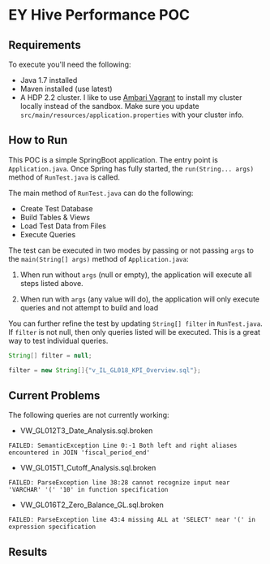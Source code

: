 EY Hive Performance POC
=======================

Requirements
------------

To execute you'll need the following:
* Java 1.7 installed
* Maven installed (use latest)
* A HDP 2.2 cluster.  I like to use [Ambari Vagrant](https://cwiki.apache.org/confluence/display/AMBARI/Quick+Start+Guide) to install my cluster locally instead of the sandbox.  Make sure you update `src/main/resources/application.properties` with your cluster info.

How to Run
----------

This POC is a simple SpringBoot application.  The entry point is `Application.java`.  Once Spring has fully started, the `run(String... args)` method of `RunTest.java` is called.

The main method of `RunTest.java` can do the following:

* Create Test Database
* Build Tables & Views
* Load Test Data from Files
* Execute Queries

The test can be executed in two modes by passing or not passing `args` to the `main(String[] args)` method of `Application.java`:

1) When run without `args` (null or empty), the application will execute all steps listed above.

2) When run with `args` (any value will do), the application will only execute queries and not attempt to build and load

You can further refine the test by updating `String[] filter` in `RunTest.java`.  If `filter` is not null, then only queries listed will be executed.  This is a great way to test individual queries.

```java
String[] filter = null;

filter = new String[]{"v_IL_GL018_KPI_Overview.sql"};
```


Current Problems
----------
The following queries are not currently working:

- VW_GL012T3_Date_Analysis.sql.broken
```
FAILED: SemanticException Line 0:-1 Both left and right aliases encountered in JOIN 'fiscal_period_end'
```

- VW_GL015T1_Cutoff_Analysis.sql.broken
```
FAILED: ParseException line 38:28 cannot recognize input near 'VARCHAR' '(' '10' in function specification
```

- VW_GL016T2_Zero_Balance_GL.sql.broken
```
FAILED: ParseException line 43:4 missing ALL at 'SELECT' near '(' in expression specification
```

Results
----------